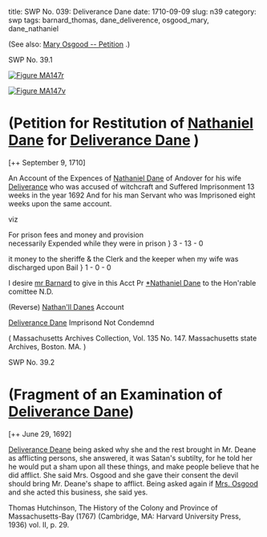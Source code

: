 title: SWP No. 039: Deliverance Dane
date: 1710-09-09
slug: n39
category: swp
tags: barnard_thomas, dane_deliverence, osgood_mary, dane_nathaniel



(See also: [Mary Osgood -- Petition](/n2.html#n2.277) .)

<div markdown class="doc" id="n39.1">

<div class="doc_id">SWP No. 39.1</div>


<span markdown class="figure">[![Figure MA147r](archives/MA135/small/MA147r.jpg)](archives/MA135/large/MA147r.jpg)</span>

<span markdown class="figure">[![Figure MA147v](archives/MA135/small/MA147v.jpg)](archives/MA135/large/MA147v.jpg)</span>

# (Petition for Restitution of [Nathaniel Dane](/tag/dane_nathaniel.html) for [Deliverance Dane](/tag/dane_deliverence.html) )

[++ September 9, 1710]

An Account of the Expences of [Nathaniel Dane](/tag/dane_nathaniel.html) of Andover for his wife [Deliverance](/tag/dane_deliverence.html) who was accused of witchcraft and Suffered Imprisonment 13 weeks in the year 1692 And for his man Servant who was Imprisoned eight weeks upon the same account.

viz 

For prison fees and money and provision  
necessarily Expended 
while they were in prison } 3 - 13 - 0

it money to the sheriffe & 
the Clerk and  the keeper when 
my wife was discharged upon Bail } 1 - 0 - 0

I desire [mr Barnard](/tag/barnard_thomas.html) 
to  give in this Acct           Pr [*Nathaniel Dane](/tag/dane_nathaniel.html) 
to the  Hon'rable comittee
                      N.D.  

(Reverse) [Nathan'll Danes](/tag/dane_nathaniel.html) Account  

[Deliverance Dane](/tag/dane_deliverence.html) 
Imprisond
Not Condemnd 

( Massachusetts Archives Collection, Vol. 135 No. 147. Massachusetts state Archives, Boston. MA. )

</div>



<div markdown class="doc" id="n39.2">

<div class="doc_id">SWP No. 39.2</div>


# (Fragment of an Examination of [Deliverance Dane](/tag/dane_deliverence.html))

[++ June 29, 1692] 

[Deliverance Deane](/tag/dane_deliverence.html) being asked why she and the rest brought in Mr. Deane as afflicting persons, she answered, it was Satan's subtilty, for he told her he would put a sham upon all these things, and make people believe that he did afflict. She said Mrs. Osgood and she gave their consent the devil should bring Mr. Deane's shape to afflict. Being asked again if [Mrs. Osgood](/tag/osgood_mary.html) and she acted this business, she said yes.

Thomas Hutchinson, The History of the Colony and Province of Massachusetts-Bay (1767) (Cambridge, MA: Harvard University Press, 1936) vol. II, p. 29.


</div>

